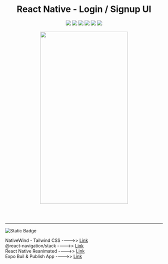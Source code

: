 
<div align='center'>
  <h1>React Native - Login / Signup UI</h1>
  <img src='https://img.shields.io/badge/fmfahath-white?logo=github&logoColor=black'/>
   <img src='https://img.shields.io/badge/React_Native-gray?logo=react'/>
   <img src='https://img.shields.io/badge/Tailwind_css-gray?logo=tailwindcss'/>
   <img src='https://img.shields.io/badge/Expo-white?logo=expo&logoColor=black'/>
   <img src='https://img.shields.io/badge/build-pass-green'/>
  <img src='https://img.shields.io/badge/Android-lightgreen?logo=android'/>
  <br><br>

  <div>
    <img src='https://github.com/fmfahath/my-app/assets/95971934/9147c904-bce2-4ff6-846c-6411a696c260' height='550px' width='280px' />
  </div>  
</div>


<br><br><hr>
![Static Badge](https://img.shields.io/badge/npm-dependencies-gray?logo=npm&logoColor=white&labelColor=red)

NativeWind - Tailwind CSS ---->> <a href='https://www.nativewind.dev/quick-starts/expo'>Link</a><br>
@react-navigation/stack ---->> <a href='https://www.npmjs.com/package/@react-navigation/stack'>Link</a><br>
React Native Reanimated ---->> <a href='https://docs.swmansion.com/react-native-reanimated/'>Link</a><br>
Expo Buil & Publish App ---->> <a href='https://docs.expo.dev/distribution/app-stores/'>Link</a><br>



  

